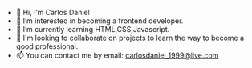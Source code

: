 - 👋 Hi, I’m Carlos Daniel
- 👀 I’m interested in becoming a frontend developer.
- 🌱 I’m currently learning HTML,CSS,Javascript.
- 💞️ I'm looking to collaborate on projects to learn the way to become a good professional.
- 📫 You can contact me by email: carlosdaniel_1999@live.com

<!---
clsdaniel99/clsdaniel99 is a ✨ special ✨ repository because its `README.md` (this file) appears on your GitHub profile.
You can click the Preview link to take a look at your changes.
--->
